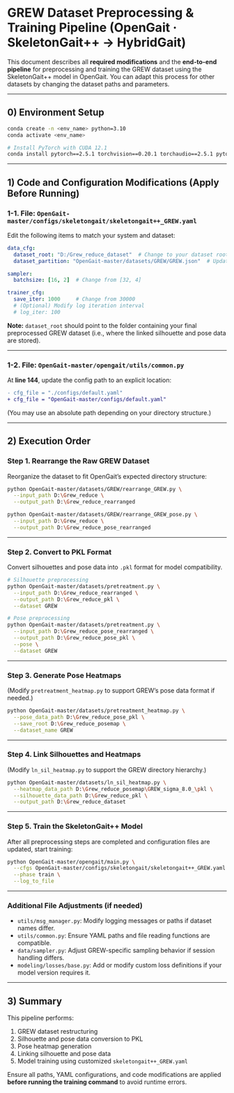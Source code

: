 # GREW Dataset Preprocessing & Training Pipeline (OpenGait · SkeletonGait++ -> HybridGait)

This document describes all **required modifications** and the **end-to-end pipeline** for preprocessing and training the GREW dataset using the SkeletonGait++ model in OpenGait.
You can adapt this process for other datasets by changing the dataset paths and parameters.

---

## 0) Environment Setup

```bash
conda create -n <env_name> python=3.10
conda activate <env_name>

# Install PyTorch with CUDA 12.1
conda install pytorch==2.5.1 torchvision==0.20.1 torchaudio==2.5.1 pytorch-cuda=12.1 -c pytorch -c nvidia -y
```

---

## 1) Code and Configuration Modifications (Apply Before Running)

### 1-1. File: `OpenGait-master/configs/skeletongait/skeletongait++_GREW.yaml`

Edit the following items to match your system and dataset:

```yaml
data_cfg:
  dataset_root: "D:/Grew_reduce_dataset"  # Change to your dataset root path
  dataset_partition: "OpenGait-master/datasets/GREW/GREW.json"  # Update to absolute/relative path

sampler:
  batchsize: [16, 2]  # Change from [32, 4]

trainer_cfg:
  save_iter: 1000     # Change from 30000
  # (Optional) Modify log iteration interval
  # log_iter: 100
```

**Note:**
`dataset_root` should point to the folder containing your final preprocessed GREW dataset
(i.e., where the linked silhouette and pose data are stored).

---

### 1-2. File: `OpenGait-master/opengait/utils/common.py`

At **line 144**, update the config path to an explicit location:

```diff
- cfg_file = "./configs/default.yaml"
+ cfg_file = "OpenGait-master/configs/default.yaml"
```

(You may use an absolute path depending on your directory structure.)

---

## 2) Execution Order

### Step 1. Rearrange the Raw GREW Dataset

Reorganize the dataset to fit OpenGait’s expected directory structure:

```bash
python OpenGait-master/datasets/GREW/rearrange_GREW.py \
  --input_path D:\Grew_reduce \
  --output_path D:\Grew_reduce_rearranged

python OpenGait-master/datasets/GREW/rearrange_GREW_pose.py \
  --input_path D:\Grew_reduce \
  --output_path D:\Grew_reduce_pose_rearranged
```

---

### Step 2. Convert to PKL Format

Convert silhouettes and pose data into `.pkl` format for model compatibility.

```bash
# Silhouette preprocessing
python OpenGait-master/datasets/pretreatment.py \
  --input_path D:\Grew_reduce_rearranged \
  --output_path D:\Grew_reduce_pkl \
  --dataset GREW

# Pose preprocessing
python OpenGait-master/datasets/pretreatment.py \
  --input_path D:\Grew_reduce_pose_rearranged \
  --output_path D:\Grew_reduce_pose_pkl \
  --pose \
  --dataset GREW
```

---

### Step 3. Generate Pose Heatmaps

(Modify `pretreatment_heatmap.py` to support GREW’s pose data format if needed.)

```bash
python OpenGait-master/datasets/pretreatment_heatmap.py \
  --pose_data_path D:\Grew_reduce_pose_pkl \
  --save_root D:\Grew_reduce_posemap \
  --dataset_name GREW
```

---

### Step 4. Link Silhouettes and Heatmaps

(Modify `ln_sil_heatmap.py` to support the GREW directory hierarchy.)

```bash
python OpenGait-master/datasets/ln_sil_heatmap.py \
  --heatmap_data_path D:\Grew_reduce_posemap\GREW_sigma_8.0_\pkl \
  --silhouette_data_path D:\Grew_reduce_pkl \
  --output_path D:\Grew_reduce_dataset
```

---

### Step 5. Train the SkeletonGait++ Model

After all preprocessing steps are completed and configuration files are updated, start training:

```bash
python OpenGait-master/opengait/main.py \
  --cfgs OpenGait-master/configs/skeletongait/skeletongait++_GREW.yaml \
  --phase train \
  --log_to_file
```

---

### Additional File Adjustments (if needed)

* `utils/msg_manager.py`: Modify logging messages or paths if dataset names differ.
* `utils/common.py`: Ensure YAML paths and file reading functions are compatible.
* `data/sampler.py`: Adjust GREW-specific sampling behavior if session handling differs.
* `modeling/losses/base.py`: Add or modify custom loss definitions if your model version requires it.

---

## 3) Summary

This pipeline performs:

1. GREW dataset restructuring
2. Silhouette and pose data conversion to PKL
3. Pose heatmap generation
4. Linking silhouette and pose data
5. Model training using customized `skeletongait++_GREW.yaml`

Ensure all paths, YAML configurations, and code modifications are applied **before running the training command** to avoid runtime errors.
